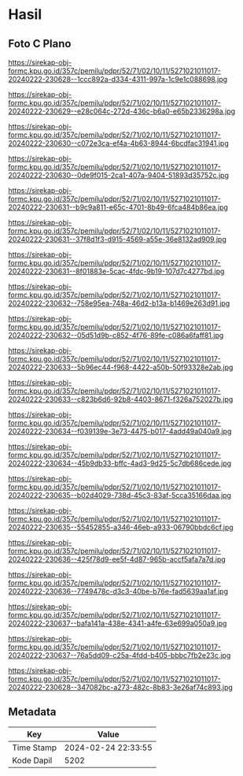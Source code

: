 # Hasil

## Foto C Plano

https://sirekap-obj-formc.kpu.go.id/357c/pemilu/pdpr/52/71/02/10/11/5271021011017-20240222-230628--1ccc892a-d334-4311-997a-1c9e1c088698.jpg

https://sirekap-obj-formc.kpu.go.id/357c/pemilu/pdpr/52/71/02/10/11/5271021011017-20240222-230629--e28c064c-272d-436c-b6a0-e65b2336298a.jpg

https://sirekap-obj-formc.kpu.go.id/357c/pemilu/pdpr/52/71/02/10/11/5271021011017-20240222-230630--c072e3ca-ef4a-4b63-8944-6bcdfac31941.jpg

https://sirekap-obj-formc.kpu.go.id/357c/pemilu/pdpr/52/71/02/10/11/5271021011017-20240222-230630--0de9f015-2ca1-407a-9404-51893d35752c.jpg

https://sirekap-obj-formc.kpu.go.id/357c/pemilu/pdpr/52/71/02/10/11/5271021011017-20240222-230631--b9c9a811-e65c-4701-8b49-6fca484b86ea.jpg

https://sirekap-obj-formc.kpu.go.id/357c/pemilu/pdpr/52/71/02/10/11/5271021011017-20240222-230631--37f8d1f3-d915-4569-a55e-36e8132ad909.jpg

https://sirekap-obj-formc.kpu.go.id/357c/pemilu/pdpr/52/71/02/10/11/5271021011017-20240222-230631--8f01883e-5cac-4fdc-9b19-107d7c4277bd.jpg

https://sirekap-obj-formc.kpu.go.id/357c/pemilu/pdpr/52/71/02/10/11/5271021011017-20240222-230632--758e95ea-748a-46d2-b13a-b1469e263d91.jpg

https://sirekap-obj-formc.kpu.go.id/357c/pemilu/pdpr/52/71/02/10/11/5271021011017-20240222-230632--05d51d9b-c852-4f76-89fe-c086a6faff81.jpg

https://sirekap-obj-formc.kpu.go.id/357c/pemilu/pdpr/52/71/02/10/11/5271021011017-20240222-230633--5b96ec44-f968-4422-a50b-50f93328e2ab.jpg

https://sirekap-obj-formc.kpu.go.id/357c/pemilu/pdpr/52/71/02/10/11/5271021011017-20240222-230633--c823b6d6-92b8-4403-8671-f326a752027b.jpg

https://sirekap-obj-formc.kpu.go.id/357c/pemilu/pdpr/52/71/02/10/11/5271021011017-20240222-230634--f039139e-3e73-4475-b017-4add49a040a9.jpg

https://sirekap-obj-formc.kpu.go.id/357c/pemilu/pdpr/52/71/02/10/11/5271021011017-20240222-230634--45b9db33-bffc-4ad3-9d25-5c7db686cede.jpg

https://sirekap-obj-formc.kpu.go.id/357c/pemilu/pdpr/52/71/02/10/11/5271021011017-20240222-230635--b02d4029-738d-45c3-83af-5cca35166daa.jpg

https://sirekap-obj-formc.kpu.go.id/357c/pemilu/pdpr/52/71/02/10/11/5271021011017-20240222-230635--55452855-a346-46eb-a933-06790bbdc6cf.jpg

https://sirekap-obj-formc.kpu.go.id/357c/pemilu/pdpr/52/71/02/10/11/5271021011017-20240222-230636--425f78d9-ee5f-4d87-965b-accf5afa7a7d.jpg

https://sirekap-obj-formc.kpu.go.id/357c/pemilu/pdpr/52/71/02/10/11/5271021011017-20240222-230636--7749478c-d3c3-40be-b76e-fad5639aa1af.jpg

https://sirekap-obj-formc.kpu.go.id/357c/pemilu/pdpr/52/71/02/10/11/5271021011017-20240222-230637--bafa141a-438e-4341-a4fe-63e699a050a9.jpg

https://sirekap-obj-formc.kpu.go.id/357c/pemilu/pdpr/52/71/02/10/11/5271021011017-20240222-230637--76a5dd09-c25a-4fdd-b405-bbbc7fb2e23c.jpg

https://sirekap-obj-formc.kpu.go.id/357c/pemilu/pdpr/52/71/02/10/11/5271021011017-20240222-230628--347082bc-a273-482c-8b83-3e26af74c893.jpg


## Metadata

| Key        | Value               |
| ---------- | ------------------- |
| Time Stamp | 2024-02-24 22:33:55 |
| Kode Dapil | 5202                |



